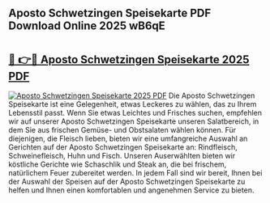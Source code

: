 ## Aposto Schwetzingen Speisekarte PDF Download Online 2025 wB6qE

# <h2><a href="http://gcacuh6.nevu.top/?p=Aposto+Schwetzingen+Speisekarte">🔗 👉🔴 Aposto Schwetzingen Speisekarte 2025 PDF</a></h2>

[![Aposto Schwetzingen Speisekarte 2025 PDF](https://i.imgur.com/dBaPXMq.png)](http://gcacuh6.nevu.top/?p=Aposto+Schwetzingen+Speisekarte)
Die Aposto Schwetzingen Speisekarte ist eine Gelegenheit, etwas Leckeres zu wählen, das zu Ihrem Lebensstil passt. Wenn Sie etwas Leichtes und Frisches suchen, empfehlen wir auf unserer Aposto Schwetzingen Speisekarte unseren Salatbereich, in dem Sie aus frischen Gemüse- und Obstsalaten wählen können. Für diejenigen, die Fleisch lieben, bieten wir eine umfangreiche Auswahl an Gerichten auf der Aposto Schwetzingen Speisekarte an: Rindfleisch, Schweinefleisch, Huhn und Fisch. Unseren Auserwählten bieten wir köstliche Gerichte wie Schaschlik und Steak an, die bei frischem, natürlichem Feuer zubereitet werden. In jedem Fall sind wir bereit, Ihnen bei der Auswahl der Speisen auf der Aposto Schwetzingen Speisekarte zu helfen und Ihnen einen komfortablen und angenehmen Service zu bieten.
